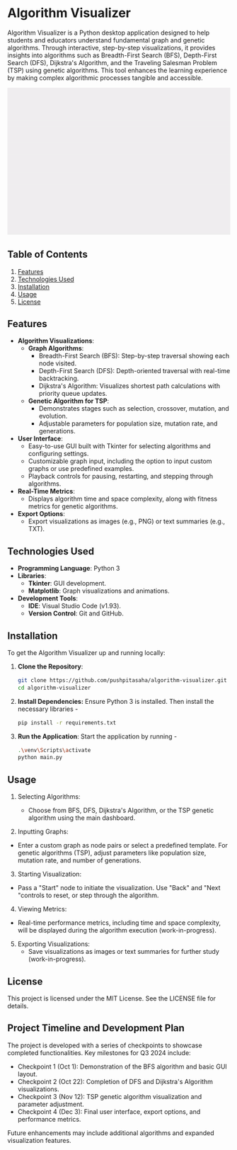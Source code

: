 # Algorithm Visualizer

Algorithm Visualizer is a Python desktop application designed to help students and educators understand fundamental graph and genetic algorithms. Through interactive, step-by-step visualizations, it provides insights into algorithms such as Breadth-First Search (BFS), Depth-First Search (DFS), Dijkstra's Algorithm, and the Traveling Salesman Problem (TSP) using genetic algorithms. This tool enhances the learning experience by making complex algorithmic processes tangible and accessible.

![Algorithm Visualizer](assets/bfs.gif)

## Table of Contents
1. [Features](#features)
2. [Technologies Used](#technologies-used)
3. [Installation](#installation)
4. [Usage](#usage)
5. [License](#license)

## Features

- **Algorithm Visualizations**:
  - **Graph Algorithms**:
    - Breadth-First Search (BFS): Step-by-step traversal showing each node visited.
    - Depth-First Search (DFS): Depth-oriented traversal with real-time backtracking.
    - Dijkstra's Algorithm: Visualizes shortest path calculations with priority queue updates.
  - **Genetic Algorithm for TSP**:
    - Demonstrates stages such as selection, crossover, mutation, and evolution.
    - Adjustable parameters for population size, mutation rate, and generations.
- **User Interface**:
  - Easy-to-use GUI built with Tkinter for selecting algorithms and configuring settings.
  - Customizable graph input, including the option to input custom graphs or use predefined examples.
  - Playback controls for pausing, restarting, and stepping through algorithms.
- **Real-Time Metrics**:
  - Displays algorithm time and space complexity, along with fitness metrics for genetic algorithms.
- **Export Options**:
  - Export visualizations as images (e.g., PNG) or text summaries (e.g., TXT).

## Technologies Used

- **Programming Language**: Python 3
- **Libraries**:
  - **Tkinter**: GUI development.
  - **Matplotlib**: Graph visualizations and animations.
- **Development Tools**:
  - **IDE**: Visual Studio Code (v1.93).
  - **Version Control**: Git and GitHub.

## Installation

To get the Algorithm Visualizer up and running locally:

1. **Clone the Repository**:
   ```bash
   git clone https://github.com/pushpitasaha/algorithm-visualizer.git
   cd algorithm-visualizer
2. **Install Dependencies:** Ensure Python 3 is installed. Then install the necessary libraries -
   ```bash
   pip install -r requirements.txt
3. **Run the Application**: Start the application by running -
   ```bash
   .\venv\Scripts\activate
   python main.py

## Usage

1. Selecting Algorithms:
    - Choose from BFS, DFS, Dijkstra's Algorithm, or the TSP genetic algorithm using the main dashboard.
      
2. Inputting Graphs:
  - Enter a custom graph as node pairs or select a predefined template. For genetic algorithms (TSP), adjust parameters like population size, mutation rate, and number of generations.
      
3. Starting Visualization:
  - Pass a "Start" node to initiate the visualization. Use "Back" and "Next "controls to reset, or step through the algorithm.

4.  Viewing Metrics:
   - Real-time performance metrics, including time and space complexity, will be displayed during the algorithm execution (work-in-progress).

5. Exporting Visualizations:
   - Save visualizations as images or text summaries for further study (work-in-progress).

## License
This project is licensed under the MIT License. See the LICENSE file for details.

## Project Timeline and Development Plan
The project is developed with a series of checkpoints to showcase completed functionalities. Key milestones for Q3 2024 include:

  - Checkpoint 1 (Oct 1): Demonstration of the BFS algorithm and basic GUI layout.
  - Checkpoint 2 (Oct 22): Completion of DFS and Dijkstra's Algorithm visualizations.
  - Checkpoint 3 (Nov 12): TSP genetic algorithm visualization and parameter adjustment.
  - Checkpoint 4 (Dec 3): Final user interface, export options, and performance metrics.
    
Future enhancements may include additional algorithms and expanded visualization features.
